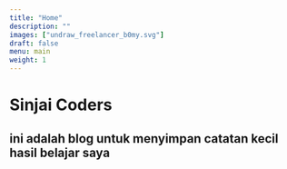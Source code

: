 ```yaml
---
title: "Home"
description: ""
images: ["undraw_freelancer_b0my.svg"]
draft: false
menu: main
weight: 1
---
```


# Sinjai Coders
## ini adalah blog untuk menyimpan catatan kecil hasil belajar saya